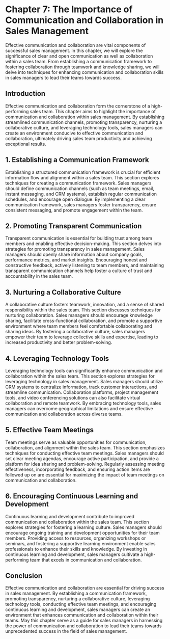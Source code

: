 Chapter 7: The Importance of Communication and Collaboration in Sales Management
================================================================================

Effective communication and collaboration are vital components of successful sales management. In this chapter, we will explore the significance of clear and open communication as well as collaboration within a sales team. From establishing a communication framework to fostering collaboration through teamwork and knowledge sharing, we will delve into techniques for enhancing communication and collaboration skills in sales managers to lead their teams towards success.

**Introduction**
----------------

Effective communication and collaboration form the cornerstone of a high-performing sales team. This chapter aims to highlight the importance of communication and collaboration within sales management. By establishing streamlined communication channels, promoting transparency, nurturing a collaborative culture, and leveraging technology tools, sales managers can create an environment conducive to effective communication and collaboration, ultimately driving sales team productivity and achieving exceptional results.

**1. Establishing a Communication Framework**
---------------------------------------------

Establishing a structured communication framework is crucial for efficient information flow and alignment within a sales team. This section explores techniques for creating a communication framework. Sales managers should define communication channels (such as team meetings, email, instant messaging, and CRM systems), establish regular communication schedules, and encourage open dialogue. By implementing a clear communication framework, sales managers foster transparency, ensure consistent messaging, and promote engagement within the team.

**2. Promoting Transparent Communication**
------------------------------------------

Transparent communication is essential for building trust among team members and enabling effective decision-making. This section delves into strategies for promoting transparency in sales management. Sales managers should openly share information about company goals, performance metrics, and market insights. Encouraging honest and constructive feedback, actively listening to team members, and maintaining transparent communication channels help foster a culture of trust and accountability in the sales team.

**3. Nurturing a Collaborative Culture**
----------------------------------------

A collaborative culture fosters teamwork, innovation, and a sense of shared responsibility within the sales team. This section discusses techniques for nurturing collaboration. Sales managers should encourage knowledge sharing, facilitate cross-functional collaboration, and promote a supportive environment where team members feel comfortable collaborating and sharing ideas. By fostering a collaborative culture, sales managers empower their team to leverage collective skills and expertise, leading to increased productivity and better problem-solving.

**4. Leveraging Technology Tools**
----------------------------------

Leveraging technology tools can significantly enhance communication and collaboration within the sales team. This section explores strategies for leveraging technology in sales management. Sales managers should utilize CRM systems to centralize information, track customer interactions, and streamline communication. Collaboration platforms, project management tools, and video conferencing solutions can also facilitate virtual collaboration and remote teamwork. By embracing technology tools, sales managers can overcome geographical limitations and ensure effective communication and collaboration across diverse teams.

**5. Effective Team Meetings**
------------------------------

Team meetings serve as valuable opportunities for communication, collaboration, and alignment within the sales team. This section emphasizes techniques for conducting effective team meetings. Sales managers should set clear meeting agendas, encourage active participation, and provide a platform for idea sharing and problem-solving. Regularly assessing meeting effectiveness, incorporating feedback, and ensuring action items are followed up on are essential for maximizing the impact of team meetings on communication and collaboration.

**6. Encouraging Continuous Learning and Development**
------------------------------------------------------

Continuous learning and development contribute to improved communication and collaboration within the sales team. This section explores strategies for fostering a learning culture. Sales managers should encourage ongoing training and development opportunities for their team members. Providing access to resources, organizing workshops or seminars, and fostering a supportive learning environment enable sales professionals to enhance their skills and knowledge. By investing in continuous learning and development, sales managers cultivate a high-performing team that excels in communication and collaboration.

**Conclusion**
--------------

Effective communication and collaboration are essential for driving success in sales management. By establishing a communication framework, promoting transparency, nurturing a collaborative culture, leveraging technology tools, conducting effective team meetings, and encouraging continuous learning and development, sales managers can create an environment that enhances communication and collaboration within their teams. May this chapter serve as a guide for sales managers in harnessing the power of communication and collaboration to lead their teams towards unprecedented success in the field of sales management.
